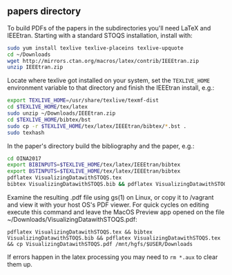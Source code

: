 papers directory
----------------

To build PDFs of the papers in the subdirectories you'll need LaTeX and IEEEtran. 
Starting with a standard STOQS installation, install with:

```bash
sudo yum install texlive texlive-placeins texlive-upquote
cd ~/Downloads
wget http://mirrors.ctan.org/macros/latex/contrib/IEEEtran.zip
unzip IEEEtran.zip
```

Locate where texlive got installed on your system, set the `TEXLIVE_HOME` environment
variable to that directory and finish the IEEEtran install, e.g.:

```bash
export TEXLIVE_HOME=/usr/share/texlive/texmf-dist
cd $TEXLIVE_HOME/tex/latex
sudo unzip ~/Downloads/IEEEtran.zip 
cd $TEXLIVE_HOME/bibtex/bst
sudo cp -r $TEXLIVE_HOME/tex/latex/IEEEtran/bibtex/*.bst .
sudo texhash
```

In the paper's directory build the bibliography and the paper, e.g.:

```bash
cd OINA2017
export BIBINPUTS=$TEXLIVE_HOME/tex/latex/IEEEtran/bibtex
export BSTINPUTS=$TEXLIVE_HOME/tex/latex/IEEEtran/bibtex
pdflatex VisualizingDatawithSTOQS.tex 
bibtex VisualizingDatawithSTOQS.bib && pdflatex VisualizingDatawithSTOQS.tex
```
   
Examine the resulting .pdf file using gs(1) on Linux, or copy it to /vagrant and
view it with your host OS's PDF viewer. For quick cycles on editing execute this
command and leave the MacOS Preview app opened on the file ~/Downloads/VisualizingDatawithSTOQS.pdf:

    pdflatex VisualizingDatawithSTOQS.tex && bibtex VisualizingDatawithSTOQS.bib && pdflatex VisualizingDatawithSTOQS.tex && cp VisualizingDatawithSTOQS.pdf /mnt/hgfs/$USER/Downloads

If errors happen in the latex processing you may need to `rm *.aux` to clear them up.

 
